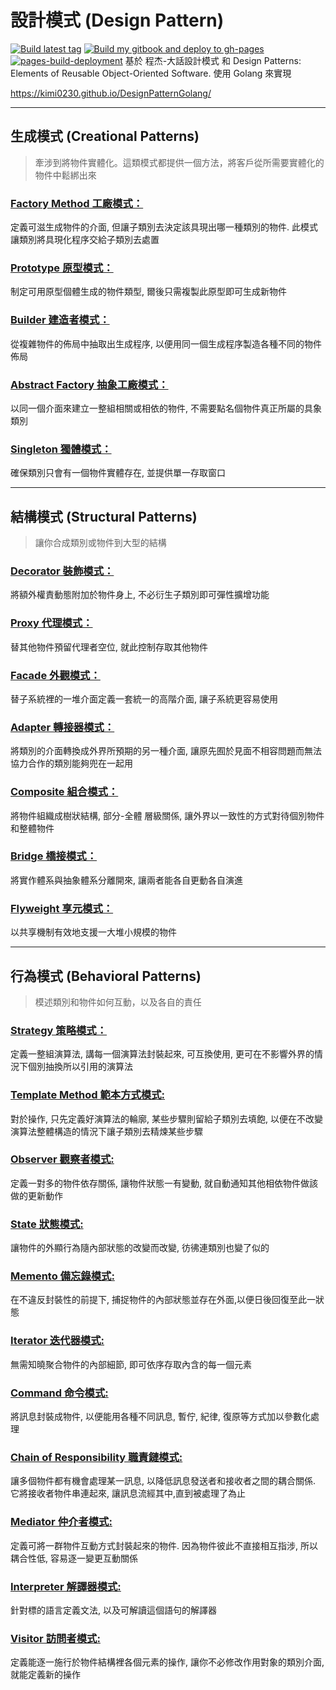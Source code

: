 # 設計模式 (Design Pattern)
[![Build latest tag](https://github.com/kimi0230/DesignPatternGolang/actions/workflows/releace.yml/badge.svg)](https://github.com/kimi0230/DesignPatternGolang/actions/workflows/releace.yml) [![Build my gitbook and deploy to gh-pages](https://github.com/kimi0230/DesignPatternGolang/actions/workflows/build.yml/badge.svg)](https://github.com/kimi0230/DesignPatternGolang/actions/workflows/build.yml) [![pages-build-deployment](https://github.com/kimi0230/DesignPatternGolang/actions/workflows/pages/pages-build-deployment/badge.svg)](https://github.com/kimi0230/DesignPatternGolang/actions/workflows/pages/pages-build-deployment)
基於 程杰-大話設計模式 和 Design Patterns: Elements of Reusable Object-Oriented Software. 
使用 Golang 來實現

https://kimi0230.github.io/DesignPatternGolang/

---

## 生成模式 (Creational Patterns)
> 牽涉到將物件實體化。這類模式都提供一個方法，將客戶從所需要實體化的物件中鬆綁出來

### [Factory Method 工廠模式：](https://github.com/kimi0230/DesignPatternGolang/tree/master/FactoryMethod) 
定義可滋生成物件的介面, 但讓子類別去決定該具現出哪一種類別的物件. 此模式讓類別將具現化程序交給子類別去處置

### [Prototype 原型模式：](https://github.com/kimi0230/DesignPatternGolang/tree/master/Prototype) 
制定可用原型個體生成的物件類型, 爾後只需複製此原型即可生成新物件

### [Builder 建造者模式：](https://github.com/kimi0230/DesignPatternGolang/tree/master/Builder) 
從複雜物件的佈局中抽取出生成程序, 以便用同一個生成程序製造各種不同的物件佈局

### [Abstract Factory 抽象工廠模式：](https://github.com/kimi0230/DesignPatternGolang/tree/master/AbstractFactory) 
以同一個介面來建立一整組相關或相依的物件, 不需要點名個物件真正所屬的具象類別

### [Singleton 獨體模式：](https://github.com/kimi0230/DesignPatternGolang/tree/master/Singleton) 
確保類別只會有一個物件實體存在, 並提供單一存取窗口

---

## 結構模式 (Structural Patterns)
> 讓你合成類別或物件到大型的結構

### [Decorator 裝飾模式：](https://github.com/kimi0230/DesignPatternGolang/tree/master/Decorator) 
將額外權責動態附加於物件身上, 不必衍生子類別即可彈性擴增功能

### [Proxy 代理模式：](https://github.com/kimi0230/DesignPatternGolang/tree/master/Proxy) 
替其他物件預留代理者空位, 就此控制存取其他物件

### [Facade 外觀模式：](https://github.com/kimi0230/DesignPatternGolang/tree/master/Facade) 
替子系統裡的一堆介面定義一套統一的高階介面, 讓子系統更容易使用

### [Adapter 轉接器模式：](https://github.com/kimi0230/DesignPatternGolang/tree/master/Adapter) 
將類別的介面轉換成外界所預期的另一種介面, 讓原先囿於見面不相容問題而無法協力合作的類別能夠兜在一起用

### [Composite 組合模式：](https://github.com/kimi0230/DesignPatternGolang/tree/master/Composite) 
將物件組織成樹狀結構, 部分-全體 層級關係, 讓外界以一致性的方式對待個別物件和整體物件

### [Bridge 橋接模式：](https://github.com/kimi0230/DesignPatternGolang/tree/master/Bridge) 
將實作體系與抽象體系分離開來, 讓兩者能各自更動各自演進

### [Flyweight 享元模式：](https://github.com/kimi0230/DesignPatternGolang/tree/master/Flyweight) 
以共享機制有效地支援一大堆小規模的物件

---
## 行為模式 (Behavioral Patterns)
> 模述類別和物件如何互動，以及各自的責任

### [Strategy 策略模式：](https://github.com/kimi0230/DesignPatternGolang/tree/master/Strategy) 
定義一整組演算法, 講每一個演算法封裝起來, 可互換使用, 更可在不影響外界的情況下個別抽換所以引用的演算法

### [Template Method 範本方式模式:](https://github.com/kimi0230/DesignPatternGolang/tree/master/TemplateMethod) 
對於操作, 只先定義好演算法的輪廓, 某些步驟則留給子類別去填飽, 以便在不改變演算法整體構造的情況下讓子類別去精煉某些步驟

### [Observer 觀察者模式:](https://github.com/kimi0230/DesignPatternGolang/tree/master/Observer) 
定義一對多的物件依存關係, 讓物件狀態一有變動, 就自動通知其他相依物件做該做的更新動作

### [State 狀態模式:](https://github.com/kimi0230/DesignPatternGolang/tree/master/State) 
讓物件的外顯行為隨內部狀態的改變而改變, 彷彿連類別也變了似的

### [Memento 備忘錄模式:](https://github.com/kimi0230/DesignPatternGolang/tree/master/Memento) 
在不違反封裝性的前提下, 捕捉物件的內部狀態並存在外面,以便日後回復至此一狀態

### [Iterator 迭代器模式:](https://github.com/kimi0230/DesignPatternGolang/tree/master/Iterator) 
無需知曉聚合物件的內部細節, 即可依序存取內含的每一個元素

### [Command 命令模式:](https://github.com/kimi0230/DesignPatternGolang/tree/master/Command) 
將訊息封裝成物件, 以便能用各種不同訊息, 暫佇, 紀律, 復原等方式加以參數化處理

### [Chain of Responsibility 職責鏈模式:](https://github.com/kimi0230/DesignPatternGolang/tree/master/ChainofResponsibility) 
讓多個物件都有機會處理某一訊息, 以降低訊息發送者和接收者之間的耦合關係. 它將接收者物件串連起來, 讓訊息流經其中,直到被處理了為止

### [Mediator 仲介者模式:](https://github.com/kimi0230/DesignPatternGolang/tree/master/Mediator) 
定義可將一群物件互動方式封裝起來的物件. 因為物件彼此不直接相互指涉, 所以耦合性低, 容易逐一變更互動關係

### [Interpreter 解譯器模式:](https://github.com/kimi0230/DesignPatternGolang/tree/master/Interpreter) 
針對標的語言定義文法, 以及可解讀這個語句的解譯器

### [Visitor 訪問者模式:](https://github.com/kimi0230/DesignPatternGolang/tree/master/Visitor) 
定義能逐一施行於物件結構裡各個元素的操作, 讓你不必修改作用對象的類別介面, 就能定義新的操作
